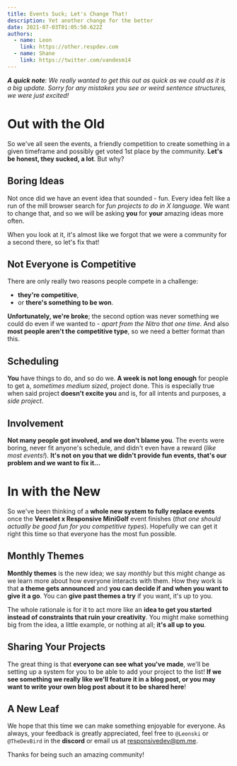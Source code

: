 ```yaml
---
title: Events Suck; Let's Change That!
description: Yet another change for the better
date: 2021-07-03T01:05:50.622Z
authors:
  - name: Leon
    link: https://other.respdev.com
  - name: Shane
    link: https://twitter.com/vandesm14
---
```


***A quick note**: We really wanted to get this out as quick as we could as it
is a big update. Sorry for any mistakes you see or weird sentence structures,
we were just excited!*

# Out with the Old

So we've all seen the events, a friendly competition to create something in a
given timeframe and possibly get voted 1st place by the community. **Let's be
honest, they sucked, a lot**. But why?

## Boring Ideas

Not once did we have an event idea that sounded - fun. Every idea felt like a
run of the mill browser search for *fun projects to do in X language*. We want
to change that, and so we will be asking **you** for **your** amazing ideas
more often.

When you look at it, it's almost like we forgot that we were a community for
a second there, so let's fix that!

## Not Everyone is Competitive

There are only really two reasons people compete in a challenge:

- **they're competitive**,
- or **there's something to be won**.

**Unfortunately, we're broke**; the second option was never something we could
do even if we wanted to - *apart from the Nitro that one time*. And also **most
people aren't the competitive type**, so we need a better format than this.

## Scheduling

**You** have things to do, and so do we. **A week is not long enough** for
people to get a, *sometimes medium sized*, project done. This is especially
true when said project **doesn't excite you** and is, for all intents and
purposes, a *side project*.

## Involvement

**Not many people got involved, and we don't blame you**. The events were
boring, never fit anyone's schedule, and didn't even have a reward (*like most
events!*). **It's not on you that we didn't provide fun events, that's our
problem and we want to fix it...**

# In with the New

So we've been thinking of a **whole new system to fully replace events** once
the **Verselet x Responsive MiniGolf** event finishes (*that one should
actually be good fun for you competitive types*). Hopefully we can get it right
this time so that everyone has the most fun possible.

## Monthly Themes

**Monthly themes** is the new idea; we say *monthly* but this might change as
we learn more about how everyone interacts with them. How they work is that **a
theme gets announced** and **you can decide if and when you want to give it a
go**. You can **give past themes a try** if you want, it's up to you.

The whole rationale is for it to act more like an **idea to get you started
instead of constraints that ruin your creativity**. You might make something big
from the idea, a little example, or nothing at all; **it's all up to you**.

## Sharing Your Projects

The great thing is that **everyone can see what you've made**, we'll be setting
up a system for you to be able to add your project to the list! **If we see
something we really like we'll feature it in a blog post, or you may want to
write your own blog post about it to be shared here**!

## A New Leaf

We hope that this time we can make something enjoyable for everyone. As always,
your feedback is greatly appreciated, feel free to `@Leonski` or `@TheDevBird`
in the **discord** or email us at responsivedev@pm.me.

Thanks for being such an amazing community!